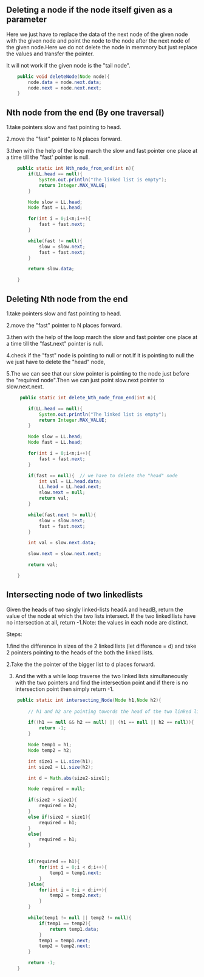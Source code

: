 ## Deleting a node if the node itself given as a parameter

Here we just have to replace the data of the next node of the given node with the given node and point the node to the node after the next node of the given node.Here we do not delete the node in memmory but just replace the values and transfer the pointer.

It will not work if the given node is the "tail node".

```java
    public void deleteNode(Node node){
        node.data = node.next.data;
        node.next = node.next.next;
    }
```

## Nth node from the end (By one traversal)

1.take pointers slow and fast pointing to head.

2.move the "fast" pointer to N places forward.

3.then with the help of the loop march the slow and fast pointer one place at a time till the "fast' pointer is null.

```java
    public static int Nth_node_from_end(int n){
        if(LL.head == null){
            System.out.println("The linked list is empty");
            return Integer.MAX_VALUE;
        }

        Node slow = LL.head;
        Node fast = LL.head;

        for(int i = 0;i<n;i++){
            fast = fast.next;  
        }

        while(fast != null){
            slow = slow.next;
            fast = fast.next;
        }

        return slow.data;

    }
```

## Deleting Nth node from the end

1.take pointers slow and fast pointing to head.

2.move the "fast" pointer to N places forward.

3.then with the help of the loop march the slow and fast pointer one place at a time till the "fast.next" pointer is null.

4.check if the "fast" node is pointing to null or not.If it is pointing to null the we just have to delete the "head" node,

5.The we can see that our slow pointer is pointing to the node just before the "required node".Then we can just point slow.next pointer to slow.next.next.

```java
     public static int delete_Nth_node_from_end(int n){

        if(LL.head == null){
            System.out.println("The linked list is empty");
            return Integer.MAX_VALUE;
        }

        Node slow = LL.head;
        Node fast = LL.head;

        for(int i = 0;i<n;i++){
            fast = fast.next;  
        }

        if(fast == null){  // we have to delete the "head" node
            int val = LL.head.data;
            LL.head = LL.head.next;
            slow.next = null;
            return val;
        }

        while(fast.next != null){
            slow = slow.next;
            fast = fast.next;
        }

        int val = slow.next.data;

        slow.next = slow.next.next;

        return val;

    }

```

## Intersecting node of two linkedlists

Given the heads of two singly linked-lists headA and headB, return the value of the node at which
the two lists intersect. If the two linked lists have no intersection at all, return -1.Note: the values in each
node are distinct.

Steps:

1.find the difference in sizes of the 2 linked lists (let difference = d) and take 2 pointers pointing to the heads of the both the linked lists.

2.Take the the pointer of the bigger list to d places forward.

3. And the with a while loop traverse the two linked lists simultaneously with the two pointers and find the intersection point and if there is no intersection point then simply return -1.

```java
    public static int intersecting_Node(Node h1,Node h2){
        
        // h1 and h2 are pointing towords the head of the two linked lists

        if((h1 == null && h2 == null) || (h1 == null || h2 == null)){
            return -1;
        }

        Node temp1 = h1;
        Node temp2 = h2;

        int size1 = LL.size(h1);
        int size2 = LL.size(h2);

        int d = Math.abs(size2-size1);

        Node required = null;

        if(size2 > size1){
            required = h2;
        }
        else if(size2 < size1){
            required = h1;
        }
        else{
            required = h1;
        }


        if(required == h1){
            for(int i = 0;i < d;i++){
                temp1 = temp1.next;
            }
        }else{
            for(int i = 0;i < d;i++){
                temp2 = temp2.next;
            }
        }

        while(temp1 != null || temp2 != null){
            if(temp1 == temp2){
                return temp1.data;
            }
            temp1 = temp1.next;
            temp2 = temp2.next;
        }

        return -1;
    }

```
